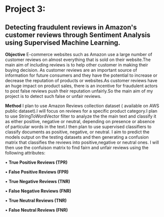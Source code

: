 # Project 3:
## Detecting fraudulent reviews in Amazon's customer reviews through Sentiment Analysis using Supervised Machine Learning.

**Objective**
E-commerce websites such as Amazon use a large number of customer reviews on almost everything that is sold on their website.The main aim of including reviews is to help other customer in making their buying decision. As customer reviews are an important source of information for future consumers and they have the potential to  increase or decrease the reputation of products or websites.As customer reviews have an huge impact on product sales, there is an incentive for fraudulent actors to post false reviews push their reputation unfairly.So the main aim of my project is to detect such false or unfair reviews.

**Method**
I plan to use Amazon Reviews collection dataset ( available on AWS public dataset).I will focus on reviews for a specific product category.I plan to use StringToWordVector filter to analyze the the main text and classify it as either positive, negative or neutral, depending on presence or absence of particular words in the text.I then plan to use supervised classifiers to classify documents as positive, negative, or neutral. I aim to predict the models output on the testing datasets and then generating a confusion matrix that classifies the reviews into positive,negative or neutral ones.
I will then use the confuison matrix to find fairn and unfair reviews using the following attributes:

• **True Positive Reviews (TPR)**

• **False Positive Reviews (FPR)**

• **True Negative Reviews (TNR)**

• **False Negative Reviews (FNR)**

• **True Neutral Reviews (TNR)**

• **False Neutral Reviews (FNR)**
